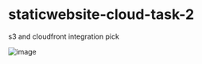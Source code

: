 # staticwebsite-cloud-task-2

s3 and cloudfront integration pick

![image](https://github.com/user-attachments/assets/04e3d93d-680a-4e15-823e-53a20b18eb95)
